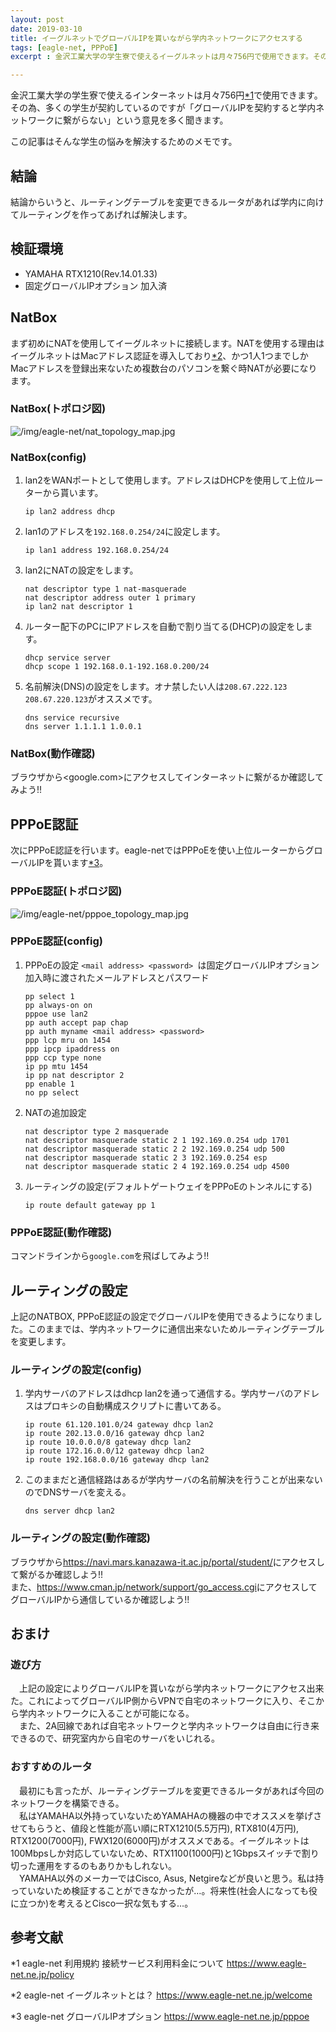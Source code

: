 ```yaml
---
layout: post
date: 2019-03-10
title: イーグルネットでグローバルIPを貰いながら学内ネットワークにアクセスする
tags: [eagle-net, PPPoE]
excerpt : 金沢工業大学の学生寮で使えるイーグルネットは月々756円で使用できます。その為、多くの学生が契約しているのですが「グローバルIPを契約すると学内ネットワークに繋がらない」という意見を多く聞きます。この記事はそんな学生の悩みを解決するためのメモです。

---
```


金沢工業大学の学生寮で使えるインターネットは月々756円[*1](https://www.eagle-net.ne.jp/policy)で使用できます。その為、多くの学生が契約しているのですが「グローバルIPを契約すると学内ネットワークに繋がらない」という意見を多く聞きます。

この記事はそんな学生の悩みを解決するためのメモです。

## 結論
結論からいうと、ルーティングテーブルを変更できるルータがあれば学内に向けてルーティングを作ってあげれば解決します。

## 検証環境
- YAMAHA RTX1210(Rev.14.01.33)
- 固定グローバルIPオプション 加入済

## NatBox
まず初めにNATを使用してイーグルネットに接続します。NATを使用する理由はイーグルネットはMacアドレス認証を導入しており[*2](https://www.eagle-net.ne.jp/welcome)、かつ1人1つまでしかMacアドレスを登録出来ないため複数台のパソコンを繋ぐ時NATが必要になります。

### NatBox(トポロジ図)
![/img/eagle-net/nat_topology_map.jpg](/img/eagle-net/nat_topology_map.jpg)

### NatBox(config)
1. lan2をWANポートとして使用します。アドレスはDHCPを使用して上位ルーターから貰います。
    ```
    ip lan2 address dhcp
    ```
1. lan1のアドレスを`192.168.0.254/24`に設定します。
    ```
    ip lan1 address 192.168.0.254/24
    ```
1. lan2にNATの設定をします。
    ```
    nat descriptor type 1 nat-masquerade
    nat descriptor address outer 1 primary
    ip lan2 nat descriptor 1
    ```

1. ルーター配下のPCにIPアドレスを自動で割り当てる(DHCP)の設定をします。
    ```
    dhcp service server
    dhcp scope 1 192.168.0.1-192.168.0.200/24
    ```

1. 名前解決(DNS)の設定をします。オナ禁したい人は`208.67.222.123 208.67.220.123`がオススメです。
    ```
    dns service recursive
    dns server 1.1.1.1 1.0.0.1
    ```

### NatBox(動作確認)
ブラウザから<google.com>にアクセスしてインターネットに繋がるか確認してみよう!!

## PPPoE認証
次にPPPoE認証を行います。eagle-netではPPPoEを使い上位ルーターからグローバルIPを貰います[*3](https://www.eagle-net.ne.jp/pppoe)。

### PPPoE認証(トポロジ図)
![/img/eagle-net/pppoe_topology_map.jpg](/img/eagle-net/pppoe_topology_map.jpg)

### PPPoE認証(config)
1. PPPoEの設定
    `<mail address> <password> `は固定グローバルIPオプション加入時に渡されたメールアドレスとパスワード
    ```
    pp select 1
    pp always-on on
    pppoe use lan2
    pp auth accept pap chap
    pp auth myname <mail address> <password>
    ppp lcp mru on 1454
    ppp ipcp ipaddress on
    ppp ccp type none
    ip pp mtu 1454
    ip pp nat descriptor 2
    pp enable 1
    no pp select
    ```

1. NATの追加設定
    ```
    nat descriptor type 2 masquerade
    nat descriptor masquerade static 2 1 192.169.0.254 udp 1701
    nat descriptor masquerade static 2 2 192.169.0.254 udp 500
    nat descriptor masquerade static 2 3 192.169.0.254 esp
    nat descriptor masquerade static 2 4 192.169.0.254 udp 4500
    ```

1. ルーティングの設定(デフォルトゲートウェイをPPPoEのトンネルにする)
    ```
    ip route default gateway pp 1
    ```

### PPPoE認証(動作確認)
コマンドラインから`google.com`を飛ばしてみよう!!

## ルーティングの設定
上記のNATBOX, PPPoE認証の設定でグローバルIPを使用できるようになりました。このままでは、学内ネットワークに通信出来ないためルーティングテーブルを変更します。

### ルーティングの設定(config)
1. 学内サーバのアドレスはdhcp lan2を通って通信する。学内サーバのアドレスはプロキシの自動構成スクリプトに書いてある。
    ```
    ip route 61.120.101.0/24 gateway dhcp lan2
    ip route 202.13.0.0/16 gateway dhcp lan2
    ip route 10.0.0.0/8 gateway dhcp lan2
    ip route 172.16.0.0/12 gateway dhcp lan2
    ip route 192.168.0.0/16 gateway dhcp lan2
    ```

1. このままだと通信経路はあるが学内サーバの名前解決を行うことが出来ないのでDNSサーバを変える。
    ```
    dns server dhcp lan2
    ```

### ルーティングの設定(動作確認)
ブラウザから<https://navi.mars.kanazawa-it.ac.jp/portal/student/>にアクセスして繋がるか確認しよう!!  
また、<https://www.cman.jp/network/support/go_access.cgi>にアクセスしてグローバルIPから通信しているか確認しよう!!

## おまけ
### 遊び方
　上記の設定によりグローバルIPを貰いながら学内ネットワークにアクセス出来た。これによってグローバルIP側からVPNで自宅のネットワークに入り、そこから学内ネットワークに入ることが可能になる。  
　また、2A回線であれば自宅ネットワークと学内ネットワークは自由に行き来できるので、研究室内から自宅のサーバをいじれる。

### おすすめのルータ
　最初にも言ったが、ルーティングテーブルを変更できるルータがあれば今回のネットワークを構築できる。  
　私はYAMAHA以外持っていないためYAMAHAの機器の中でオススメを挙げさせてもらうと、値段と性能が高い順にRTX1210(5.5万円), RTX810(4万円), RTX1200(7000円), FWX120(6000円)がオススメである。イーグルネットは100Mbpsしか対応していないため、RTX1100(1000円)と1Gbpsスイッチで割り切った運用をするのもありかもしれない。  
　YAMAHA以外のメーカーではCisco, Asus, Netgireなどが良いと思う。私は持っていないため検証することができなかったが…。将来性(社会人になっても役に立つか)を考えるとCisco一択な気もする…。

## 参考文献
*1 eagle-net 利用規約 接続サービス利用料金について <https://www.eagle-net.ne.jp/policy>

*2 eagle-net イーグルネットとは？ <https://www.eagle-net.ne.jp/welcome>

*3 eagle-net グローバルIPオプション <https://www.eagle-net.ne.jp/pppoe>

